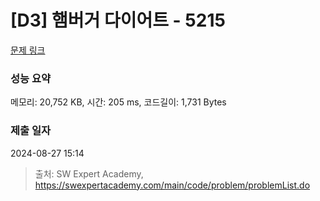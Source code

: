 # [D3] 햄버거 다이어트 - 5215 

[문제 링크](https://swexpertacademy.com/main/code/problem/problemDetail.do?contestProbId=AWT-lPB6dHUDFAVT) 

### 성능 요약

메모리: 20,752 KB, 시간: 205 ms, 코드길이: 1,731 Bytes

### 제출 일자

2024-08-27 15:14



> 출처: SW Expert Academy, https://swexpertacademy.com/main/code/problem/problemList.do